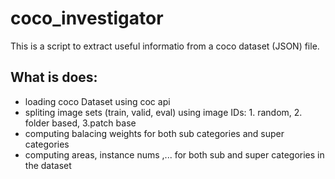 # coco_investigator

This is a script to extract useful informatio from a coco dataset (JSON) file.
## What is does:
* loading coco Dataset using coc api
* spliting image sets (train, valid, eval) using image IDs: 1. random, 2. folder based, 3.patch base
* computing balacing weights for both sub categories and super categories
* computing areas, instance nums ,... for both sub and super categories in the dataset